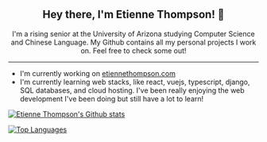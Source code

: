<h2 align="center">
Hey there, I'm Etienne Thompson! &#128075;
</h2>

<p align="center">
I'm a rising senior at the University of Arizona studying Computer Science and Chinese Language. My Github contains all my personal projects I work on. Feel free to check some out!
</p>
<hr>

- I'm currently working on [etiennethompson.com](http://etiennethompson.com)
- I'm currently learning web stacks, like react, vuejs, typescript, django, SQL databases, and cloud hosting. I've been really enjoying the web development I've been doing but still have a lot to learn!

[![Etienne Thompson's Github stats](https://github-readme-stats.vercel.app/api?username=EtienneThompson)](https://github.com/anuraghazra/github-readme-stats)

[![Top Languages](https://github-readme-stats.vercel.app/api/top-langs?username=EtienneThompson)](https://github.com/anuraghazra/github-readme-stats)
